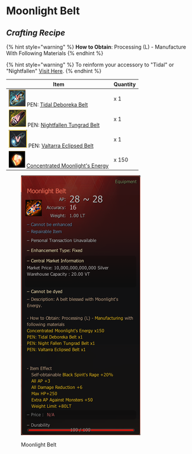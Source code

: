# Moonlight Belt

## _Crafting Recipe_

{% hint style="warning" %}
**How to Obtain**: Processing (L) - Manufacture With Following Materials
{% endhint %}

{% hint style="warning" %}
To reinform your accessory to "Tidal" or "Nightfallen" [Visit Here](../../custom-items-recipes/accessory-change-item.md).
{% endhint %}

| Item                                                                                                                                                 | Quantity |
| ---------------------------------------------------------------------------------------------------------------------------------------------------- | -------- |
| ![](<../../../.gitbook/assets/图片4 (1).png>) PEN: [Tidal Deboreka Belt](https://bdocodex.com/us/item/12277/#5)                                        | x 1      |
| ![](../../../.gitbook/assets/图片5.png) PEN: [Nightfallen Tungrad Belt](https://bdocodex.com/us/item/12272/#5)                                         | x 1      |
| ![](../../../.gitbook/assets/图片6.png) PEN: [Valtarra Eclipsed Belt](https://bdocodex.com/us/item/12236/#5)                                           | x 1      |
| ![](../../../.gitbook/assets/QQ截图20221102192008.png) [Concentrated Moonlight's Energy](../../custom-items-recipes/concentrated-moonlights-energy.md) | x 150    |

<figure><img src="../../../.gitbook/assets/QQ截图20221102003619.png" alt=""><figcaption><p>Moonlight Belt</p></figcaption></figure>
